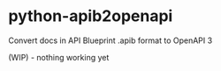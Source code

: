 # python-apib2openapi
Convert docs in API Blueprint .apib format to OpenAPI 3

(WIP) - nothing working yet
